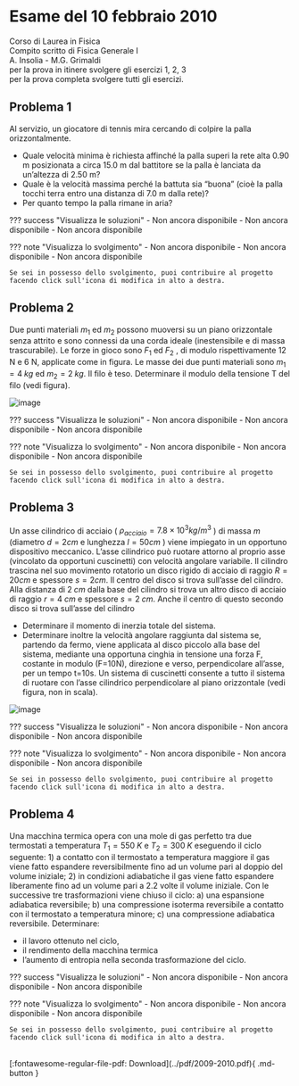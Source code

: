 # Esame del 10 febbraio 2010

Corso di Laurea in Fisica <br>
Compito scritto di Fisica Generale I <br>
A. Insolia - M.G. Grimaldi <br>
per la prova in itinere svolgere gli esercizi 1, 2, 3 <br>
per la prova completa svolgere tutti gli esercizi. <br>

## Problema 1
Al servizio, un giocatore di tennis mira cercando di colpire la palla orizzontalmente. 

- Quale velocità minima è richiesta affinché la palla superi la rete alta 0.90 m posizionata a circa 15.0 m dal battitore se la palla è lanciata da un’altezza di 2.50 m? 
- Quale è la velocità massima perché la battuta sia “buona” (cioè la palla tocchi terra entro una distanza di 7.0 m dalla rete)?
- Per quanto tempo la palla rimane in aria?

??? success "Visualizza le soluzioni"
    - Non ancora disponibile
    - Non ancora disponibile
    - Non ancora disponibile

??? note "Visualizza lo svolgimento"
    - Non ancora disponibile
    - Non ancora disponibile
    - Non ancora disponibile
    
    Se sei in possesso dello svolgimento, puoi contribuire al progetto facendo click sull'icona di modifica in alto a destra.

## Problema 2
Due punti materiali $m_1$ ed $m_2$ possono muoversi su un piano orizzontale senza attrito e sono connessi da una corda ideale (inestensibile e di massa trascurabile). Le forze in gioco sono $F_1$ ed $F_2$ , di modulo rispettivamente 12 N e 6 N, applicate come in figura. Le masse dei due punti materiali sono $m_1=4 \; kg$ ed $m_2=2 \; kg$. Il filo è teso. Determinare il modulo della tensione T del filo (vedi figura).

![image](https://user-images.githubusercontent.com/77018886/153301559-e5914d6a-3431-4f5f-91e4-7e0d25bb5959.png)

??? success "Visualizza le soluzioni"
    - Non ancora disponibile
    - Non ancora disponibile
    - Non ancora disponibile

??? note "Visualizza lo svolgimento"
    - Non ancora disponibile
    - Non ancora disponibile
    - Non ancora disponibile
    
    Se sei in possesso dello svolgimento, puoi contribuire al progetto facendo click sull'icona di modifica in alto a destra.

## Problema 3
Un asse cilindrico di acciaio ( $ρ_{acciaio}=7.8 × 10^3 kg/m^3$ ) di massa $m$ (diametro $d=2cm$ e lunghezza $l=50cm$ ) viene impiegato in un opportuno dispositivo meccanico. L’asse cilindrico può ruotare attorno al proprio asse (vincolato da opportuni cuscinetti) con velocità angolare variabile. Il cilindro trascina nel suo movimento rotatorio un disco rigido di acciaio di raggio $R=20cm$ e spessore $s=2cm$. Il centro del disco si trova sull’asse del cilindro. Alla distanza di $2 \; cm$ dalla base del cilindro si trova un altro disco di acciaio di raggio $r=4 \; cm$ e spessore $s=2 \; cm$. Anche il centro di questo secondo disco si trova sull’asse del cilindro

- Determinare il momento di inerzia totale del sistema. 
- Determinare inoltre la velocità angolare raggiunta dal sistema se, partendo da fermo, viene applicata al disco piccolo alla base del sistema, mediante una opportuna cinghia in tensione una forza F, costante in modulo (F=10N), direzione e verso, perpendicolare all’asse, per un tempo t=10s. Un sistema di cuscinetti consente a tutto il sistema di ruotare con l’asse cilindrico perpendicolare al piano orizzontale (vedi figura, non in scala).

![image](https://user-images.githubusercontent.com/77018886/153301611-479ae80e-3d7f-4b64-9fb9-cb3eb7fac93f.png)

??? success "Visualizza le soluzioni"
    - Non ancora disponibile
    - Non ancora disponibile
    - Non ancora disponibile

??? note "Visualizza lo svolgimento"
    - Non ancora disponibile
    - Non ancora disponibile
    - Non ancora disponibile
    
    Se sei in possesso dello svolgimento, puoi contribuire al progetto facendo click sull'icona di modifica in alto a destra.

## Problema 4
Una macchina termica opera con una mole di gas perfetto tra due termostati a temperatura $T_1=550 \; K$ e $T_2=300 \; K$ eseguendo il ciclo seguente: 1) a contatto con il termostato a temperatura maggiore il gas viene fatto espandere reversibilmente fino ad un volume pari al doppio del volume iniziale; 2) in condizioni adiabatiche il gas viene fatto espandere liberamente fino ad un volume pari a 2.2 volte il volume iniziale. Con le successive tre trasformazioni viene chiuso il ciclo: a) una espansione adiabatica reversibile; b) una compressione isoterma reversibile a contatto con il termostato a temperatura minore; c) una compressione adiabatica reversibile. Determinare: 

- il lavoro ottenuto nel ciclo, 
- il rendimento della macchina termica
- l’aumento di entropia nella seconda trasformazione del ciclo.

??? success "Visualizza le soluzioni"
    - Non ancora disponibile
    - Non ancora disponibile
    - Non ancora disponibile

??? note "Visualizza lo svolgimento"
    - Non ancora disponibile
    - Non ancora disponibile
    - Non ancora disponibile
    
    Se sei in possesso dello svolgimento, puoi contribuire al progetto facendo click sull'icona di modifica in alto a destra.

<br>
[:fontawesome-regular-file-pdf: Download](../pdf/2009-2010.pdf){ .md-button }
